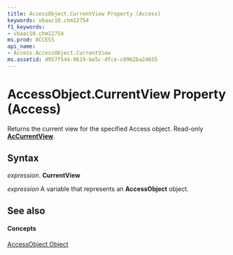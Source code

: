 ```yaml
---
title: AccessObject.CurrentView Property (Access)
keywords: vbaac10.chm12754
f1_keywords:
- vbaac10.chm12754
ms.prod: ACCESS
api_name:
- Access.AccessObject.CurrentView
ms.assetid: d957f544-9619-be5c-dfce-c6962ba24655
---
```



# AccessObject.CurrentView Property (Access)

Returns the current view for the specified Access object. Read-only  **[AcCurrentView](accurrentview-enumeration-access.md)**.


## Syntax

 _expression_. **CurrentView**

 _expression_ A variable that represents an **AccessObject** object.


## See also


#### Concepts


[AccessObject Object](accessobject-object-access.md)

